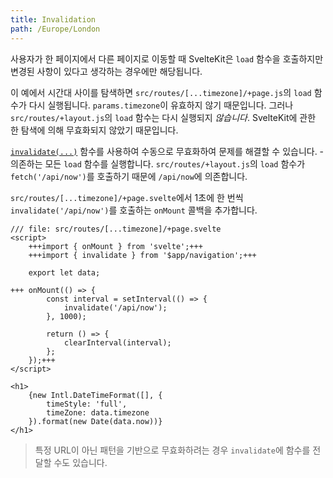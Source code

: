 ```yaml
---
title: Invalidation
path: /Europe/London
---
```


사용자가 한 페이지에서 다른 페이지로 이동할 때 SvelteKit은 `load` 함수을 호출하지만 변경된 사항이 있다고 생각하는 경우에만 해당됩니다.

이 예에서 시간대 사이를 탐색하면 `src/routes/[...timezone]/+page.js`의 `load` 함수가 다시 실행됩니다. `params.timezone`이 유효하지 않기 때문입니다. 그러나 `src/routes/+layout.js`의 `load` 함수는 다시 실행되지 _않습니다_. SvelteKit에 관한 한 탐색에 의해 무효화되지 않았기 때문입니다.

[`invalidate(...)`](https://kit.svelte.dev/docs/modules#$app-navigation-invalidate) 함수를 사용하여 수동으로 무효화하여 문제를 해결할 수 있습니다. - 의존하는 모든 `load` 함수를 실행합니다. `src/routes/+layout.js`의 `load` 함수가 `fetch('/api/now')`를 호출하기 때문에 `/api/now`에 의존합니다.

`src/routes/[...timezone]/+page.svelte`에서 1초에 한 번씩 `invalidate('/api/now')`를 호출하는 `onMount` 콜백을 추가합니다.

```svelte
/// file: src/routes/[...timezone]/+page.svelte
<script>
	+++import { onMount } from 'svelte';+++
	+++import { invalidate } from '$app/navigation';+++

	export let data;

+++	onMount(() => {
		const interval = setInterval(() => {
			invalidate('/api/now');
		}, 1000);

		return () => {
			clearInterval(interval);
		};
	});+++
</script>

<h1>
	{new Intl.DateTimeFormat([], {
		timeStyle: 'full',
		timeZone: data.timezone
	}).format(new Date(data.now))}
</h1>
```

> 특정 URL이 아닌 패턴을 기반으로 무효화하려는 경우 `invalidate`에 함수를 전달할 수도 있습니다.
